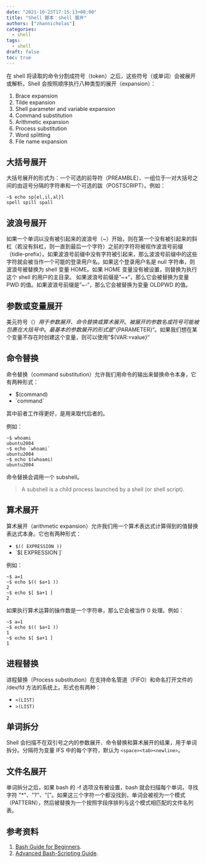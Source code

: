 ```yaml
---
date: "2021-10-23T17:15:13+08:00"
title: "Shell 脚本：shell 展开"
authors: ["zhannicholas"]
categories:
  - shell
tags:
  - shell
draft: false
toc: true
---
```


在 shell 将读取的命令分割成符号（token）之后，这些符号（或单词）会被展开或解析。Shell 会按照顺序执行八种类型的展开（expansion）：
1. Brace expansion
2. Tilde expansion
3. Shell parameter and variable expansion
4. Command substitution
5. Arithmetic expansion
6. Process substitution
7. Word splitting
8. File name expansion

## 大括号展开

大括号展开的形式为：一个可选的前导符（PREAMBLE）、一组位于一对大括号之间的由逗号分隔的字符串和一个可选的跋（POSTSCRIPT）。例如：
```shell
~$ echo sp{el,il,al}l
spell spill spall
```

## 波浪号展开

如果一个单词以没有被引起来的波浪号（~）开始，则在第一个没有被引起来的斜杠（若没有斜杠，则一直到最后一个字符）之前的字符将被视作波浪号前缀（tidle-prefix）。如果波浪号前缀中没有字符被引起来，那么波浪号前缀中的这些字符就会被当作一个可能的登录用户名。如果这个登录用户名是 null 字符串，则波浪号被替换为 shell 变量 HOME。如果 HOME 变量没有被设置，则替换为执行这个 shell 的用户的主目录。
如果波浪号前缀是”~+“，那么它会被替换为变量 PWD 的值。如果波浪号前缀是”~-“，那么它会被替换为变量 OLDPWD 的值。

## 参数或变量展开

美元符号（$）用于参数展开、命令替换或算术展开。被展开的参数名或符号可能被包裹在大括号中。
最基本的参数展开的形式是”${PARAMETER}“。如果我们想在某个变量不存在时创建这个变量，则可以使用”${VAR:=value}“

## 命令替换

命令替换（command substitution）允许我们用命令的输出来替换命令本身，它有两种形式：
* $(command)
* \`command\`

其中前者工作得更好，是用来取代后者的。

例如：
```shell
~$ whoami
ubuntu2004
~$ echo `whoami`
ubuntu2004
~$ echo $(whoami)
ubuntu2004
```

命令替换会调用一个 subshell。
> A subshell is a child process launched by a shell (or shell script).

## 算术展开

算术展开（arithmetic expansion）允许我们用一个算术表达式计算得到的值替换表达式本身。它也有两种形式：
* `$(( EXPRESSION ))`
* \`$[ EXPRESSION ]\`

例如：
```shell
~$ a=1
~$ echo $(( $a+1 ))
2
~$ echo $[ $a+1 ]
2
```

如果执行算术运算的操作数是一个字符串，那么它会被当作 0 处理。例如：
```shell
~$ a=1
~$ echo $(( $a+1 ))
1
~$ echo $[ $a+1 ]
1
```


## 进程替换

进程替换（Process substitution）在支持命名管道（FIFO）和命名打开文件的 /dev/fd 方法的系统上。形式也有两种：
* `<(LIST)`
* `>(LIST)`

## 单词拆分

Shell 会扫描不在双引号之内的参数展开、命令替换和算术展开的结果，用于单词拆分。分隔符为变量 IFS 中的每个字符，默认为 `<space><tab><newline>`。


## 文件名展开

单词拆分之后，如果 bash 的 -f 选项没有被设置，bash 就会扫描每个单词，寻找字符 "*"、"?"、"["。如果这三个字符一个都没找到，单词会被视为一个模式（PATTERN），然后被替换为一个按照字段序排列与这个模式相匹配的文件名列表。


## 参考资料

1. [Bash Guide for Beginners](https://tldp.org/LDP/Bash-Beginners-Guide/html/index.html).
2. [Advanced Bash-Scripting Guide](https://tldp.org/LDP/abs/html/index.html).